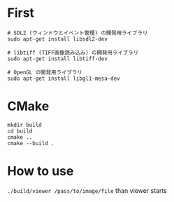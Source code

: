 # First
```
# SDL2 (ウィンドウとイベント管理) の開発用ライブラリ
sudo apt-get install libsdl2-dev

# libtiff (TIFF画像読み込み) の開発用ライブラリ
sudo apt-get install libtiff-dev

# OpenGL の開発用ライブラリ
sudo apt-get install libgl1-mesa-dev
```

# CMake
```
mkdir build
cd build
cmake ..
cmake --build .
```

# How to use
`./build/viewer /pass/to/image/file`
than viewer starts
